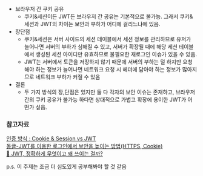 - 브라우저 간 쿠키 공유
  - 쿠키&세션이든 JWT든 브라우저 간 공유는 기본적으로 불가능. 그래서 쿠키&세션과 JWT의 차이는 보안과 부하가 어디에 걸리느냐에 있음.
- 장단점
  - 쿠키&세션은 서버 사이드의 세션 테이블에서 세션 정보를 관리하므로 유저가 늘어나면 서버의 부하가 심해질 수 있고, 서버가 확장될 때에 해당 세션 테이블에서 생성된 세션 아이디만 유효하므로 불필요한 재로그인 이슈가 있을 수 있음.
  - JWT는 서버에서 토큰을 저장하지 않기 때문에 서버의 부하는 덜 하지만 요청해야 하는 정보가 늘어나면 네트워크 요청 시 헤더에 담아야 하는 정보가 많아지므로 네트워크 부하가 커질 수 있음
- 결론
  - 두 가지 방식의 장,단점은 있지만 둘 다 각자의 보안 이슈는 존재하고, 브라우저 간의 쿠키 공유가 불가능 하다면 상대적으로 가볍고 확장에 용이한 JWT가 어떤가 싶음.

### 참고자료

[인증 방식 : Cookie & Session vs JWT](https://tecoble.techcourse.co.kr/post/2021-05-22-cookie-session-jwt/)<br/>
[동글-JWT를 이용한 로그인에서 보안을 높이는 방법(HTTPS, Cookie)](https://velog.io/@hyehyeonmoon/%EB%8F%99%EA%B8%80-JWT%EB%A5%BC-%EC%9D%B4%EC%9A%A9%ED%95%9C-%EB%A1%9C%EA%B7%B8%EC%9D%B8%EC%97%90%EC%84%9C-%EB%B3%B4%EC%95%88%EC%9D%84-%EB%86%92%EC%9D%B4%EB%8A%94-%EB%B0%A9%EB%B2%95HTTPS-Cookie)<br/>
[🤔 JWT, 정확하게 무엇이고 왜 쓰이는 걸까?](https://velog.io/@junghyeonsu/%ED%94%84%EB%A1%A0%ED%8A%B8%EC%97%90%EC%84%9C-%EB%A1%9C%EA%B7%B8%EC%9D%B8%EC%9D%84-%EC%B2%98%EB%A6%AC%ED%95%98%EB%8A%94-%EB%B0%A9%EB%B2%95)

p.s. 이 주제는 조금 더 심도있게 공부해봐야 할 것 같음
